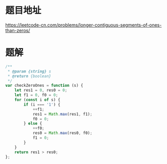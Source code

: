 # 题目地址
https://leetcode-cn.com/problems/longer-contiguous-segments-of-ones-than-zeros/

# 题解
```js
/**
 * @param {string} s
 * @return {boolean}
 */
var checkZeroOnes = function (s) {
    let res1 = 0, res0 = 0;
    let f1 = 0, f0 = 0;
    for (const i of s) {
        if (i === '1') {
            ++f1;
            res1 = Math.max(res1, f1);
            f0 = 0;
        } else {
            ++f0;
            res0 = Math.max(res0, f0);
            f1 = 0;
        }
    }
    return res1 > res0;
};
```
